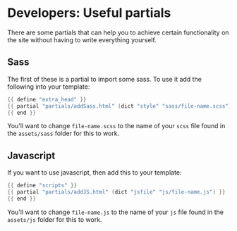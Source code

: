 # Developers: Useful partials

There are some partials that can help you to achieve certain functionality on
the site without having to write everything yourself.

## Sass

The first of these is a partial to import some sass. To use it add the
following into your template:

```go
{{ define "extra_head" }}
{{ partial "partials/addSass.html" (dict "style" "sass/file-name.scss") }}
{{ end }}
```

You'll want to change `file-name.scss` to the name of your `scss` file found
in the `assets/sass` folder for this to work.

## Javascript

If you want to use javascript, then add this to your template:

```go
{{ define "scripts" }}
{{ partial "partials/addJS.html" (dict "jsfile" "js/file-name.js") }}
{{ end }}
```

You'll want to change `file-name.js` to the name of your `js` file found
in the `assets/js` folder for this to work.
